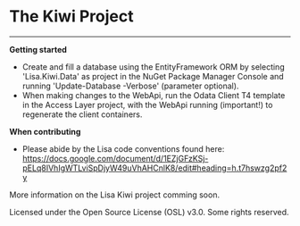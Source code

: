The Kiwi Project
====
---

**Getting started**

-  Create and fill a database using the EntityFramework ORM by selecting 'Lisa.Kiwi.Data' as project in the NuGet Package Manager Console and running 'Update-Database -Verbose' (parameter optional).
-  When making changes to the WebApi, run the Odata Client T4 template in the Access Layer project, with the WebApi running (important!) to regenerate the client containers.

**When contributing**

- Please abide by the Lisa code conventions found here: https://docs.google.com/document/d/1EZjGFzKSj-pELq8IVhIgWTLviSpDjyW49uVhAHCnlK8/edit#heading=h.t7hswzg2pf2y

More information on the Lisa Kiwi project comming soon.

Licensed under the Open Source License (OSL) v3.0. Some rights reserved.